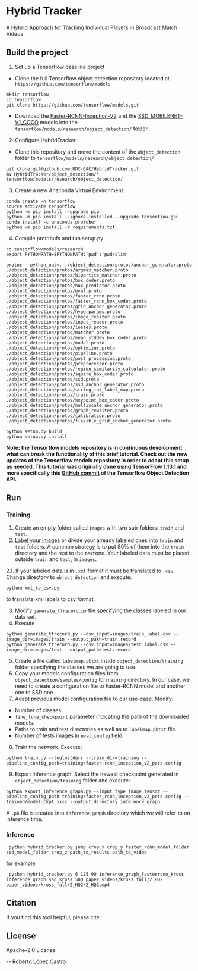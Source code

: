 # Hybrid Tracker
A Hybrid Approach for Tracking Individual Players in Broadcast Match Videos

## Build the project

1. Set up a Tensorflow baseline project

* Clone the full Tensorflow object detection repository located at ``` https://github.com/tensorflow/models```

```
mkdir tensorflow
cd tensorflow
git clone https://github.com/tensorflow/models.git
```

* Download the [Faster-RCNN-Inception-V2](http://download.tensorflow.org/models/object_detection/faster_rcnn_inception_v2_coco_2018_01_28.tar.gz) and the [SSD_MOBILENET-V1_COCO](http://download.tensorflow.org/models/object_detection/ssd_inception_v2_coco_2017_11_17.tar.gz) models into the ```tensorflow/models/research/object_detection/``` folder.

2. Configure HybridTracker

* Clone this repository and move the content of the ```object_detection``` folder to ```tensorflow/models/research/object_detection/```

```
git clone git@github.com:UDC-GAC/HybridTracker.git
mv HybridTracker/object_detection/* tensorflow/models/research/object_detection/
``` 

3. Create a new Anaconda Virtual Environment
```
conda create -n tensorflow
source activate tensorflow
python -m pip install --upgrade pip
python -m pip install --ignore-installed --upgrade tensorflow-gpu
conda install -c anaconda protobuf
python -m pip install -r requirements.txt
```

4. Compile protobufs and run setup.py
```
cd tensorflow/models/research
export PYTHONPATH=$PYTHONPATH:'pwd':'pwd/slim'
```

```
protoc --python_out=. ./object_detection/protos/anchor_generator.proto ./object_detection/protos/argmax_matcher.proto ./object_detection/protos/bipartite_matcher.proto ./object_detection/protos/box_coder.proto ./object_detection/protos/box_predictor.proto ./object_detection/protos/eval.proto ./object_detection/protos/faster_rcnn.proto ./object_detection/protos/faster_rcnn_box_coder.proto ./object_detection/protos/grid_anchor_generator.proto ./object_detection/protos/hyperparams.proto ./object_detection/protos/image_resizer.proto ./object_detection/protos/input_reader.proto ./object_detection/protos/losses.proto ./object_detection/protos/matcher.proto ./object_detection/protos/mean_stddev_box_coder.proto ./object_detection/protos/model.proto ./object_detection/protos/optimizer.proto ./object_detection/protos/pipeline.proto ./object_detection/protos/post_processing.proto ./object_detection/protos/preprocessor.proto ./object_detection/protos/region_similarity_calculator.proto ./object_detection/protos/square_box_coder.proto ./object_detection/protos/ssd.proto ./object_detection/protos/ssd_anchor_generator.proto ./object_detection/protos/string_int_label_map.proto ./object_detection/protos/train.proto ./object_detection/protos/keypoint_box_coder.proto ./object_detection/protos/multiscale_anchor_generator.proto ./object_detection/protos/graph_rewriter.proto ./object_detection/protos/calibration.proto ./object_detection/protos/flexible_grid_anchor_generator.proto
```

```
python setup.py build
python setup.py install
```

**Note: the Tensorflow models repository is in continuous development what can break the functionality of this brief tutorial. Check out the new updates of the Tensorflow models repository in order to adapt this setup as needed. This tutorial was originally done using TensorFlow 1.13.1 and more specifically this [GitHub commit](https://github.com/tensorflow/models/tree/0b0dc7f546f38a34d9f49279a1ad899e1a46b8b6) of the Tensorflow Object Detection API.**
## Run
### Training
1. Create an empty folder called ```images``` with two sub-folders: ```train``` and ```test```.
2. [Label your images](https://github.com/tzutalin/labelImg) or divide your already labeled ones into ```train``` and ```test``` folders. A common strategy is to put 80% of them into the ```train``` directory and the rest to the ```test```one. Your labeled data must be placed outside ```train``` and ```test```, in ```images```.

 2.1. If your labeled data is in ```.xml``` format it must be translated to ```.csv```. Change directory to ```object detection``` and execute:
```
python xml_to_csv.py
```
to translate xml labels to csv format.

3. Modify ```generate_tfrecord.py``` file specifying the classes labeled in our data set.
4. Execute
```
python generate_tfrecord.py --csv_input=images/train_label.csv --image_dir=images/train --output_path=train.record
python generate_tfrecord.py --csv_input=images/test_label.csv --image_dir=images/test --output_path=test.record
```
5. Create a file called ```labelmap.pbtxt``` inside ```object_detection/training``` folder specifying the classes we are going to use.
6. Copy your models configuration files from ```object_detection/samples/config``` to ```training``` directory. In our case, we need to create a configuration file to Faster-RCNN model and another one to SSD one.
7. Adapt previous model configuration file to our use-case. Modify:
* Number of classes
* ```fine_tune_checkpoint``` parameter indicating the path of the downloaded models.
* Paths to train and test directories as well as to ```labelmap.pbtxt``` file.
* Number of tests images in ```eval_config``` field.
8. Train the network. Execute:
```
python train.py --logtostderr --train_dir=training --pipeline_config_path=training/faster-rcnn_inception_v2_pats.config
```

9. Export inference graph. Select the newest checkpoint generated in ```object_detection/training``` folder and execute:
```
python export_inference_graph.py --input_type image_tensor --pipeline_config_path training/faster_rcnn_inception_v2_pets.config --trained/model.ckpt_xxxx --output_directory inference_graph
```

A ```.pb``` file is created into ```inference_graph``` directory which we will refer to on inference time.

### Inference
```
 python hybrid_tracker.py jump crop_x crop_y faster_rcnn_model_folder ssd_model_folder crop_z path_to_results path_to_video
```
for example,
```
 python hybrid_tracker.py 6 125 90 inference_graph_fasterrcnn_kross inference_graph_ssd_kross 500 paper_videos/kross_full/2_HQ2 paper_videos/kross_full/2_HQ2/2_HQ2.mp4
```

## Citation
If you find this tool helpful, please cite:

## License
Apache-2.0 License

-- Roberto López Castro
